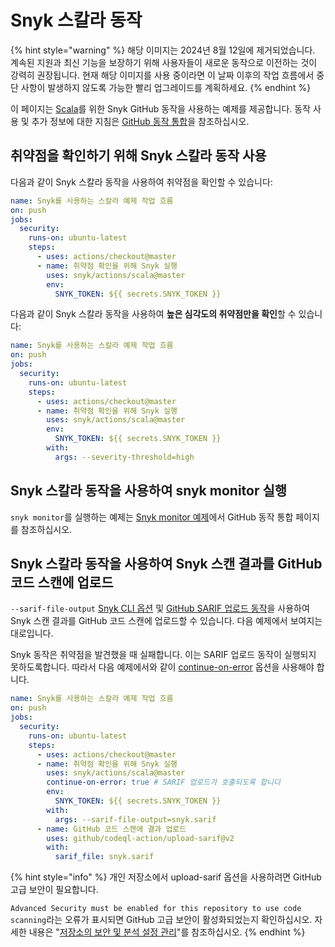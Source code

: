 # Snyk 스칼라 동작

{% hint style="warning" %}
해당 이미지는 2024년 8월 12일에 제거되었습니다. 계속된 지원과 최신 기능을 보장하기 위해 사용자들이 새로운 동작으로 이전하는 것이 강력히 권장됩니다. 현재 해당 이미지를 사용 중이라면 이 날짜 이후의 작업 흐름에서 중단 사항이 발생하지 않도록 가능한 빨리 업그레이드를 계획하세요.
{% endhint %}

이 페이지는 [Scala](https://github.com/snyk/actions/tree/master/scala)를 위한 Snyk GitHub 동작을 사용하는 예제를 제공합니다. 동작 사용 및 추가 정보에 대한 지침은 [GitHub 동작 통합](https://docs.snyk.io/integrations/ci-cd-integrations/github-actions-integration)을 참조하십시오.

## 취약점을 확인하기 위해 Snyk 스칼라 동작 사용

다음과 같이 Snyk 스칼라 동작을 사용하여 취약점을 확인할 수 있습니다:

```yaml
name: Snyk를 사용하는 스칼라 예제 작업 흐름
on: push
jobs:
  security:
    runs-on: ubuntu-latest
    steps:
      - uses: actions/checkout@master
      - name: 취약점 확인을 위해 Snyk 실행
        uses: snyk/actions/scala@master
        env:
          SNYK_TOKEN: ${{ secrets.SNYK_TOKEN }}
```

다음과 같이 Snyk 스칼라 동작을 사용하여 **높은 심각도의 취약점만을 확인**할 수 있습니다:

```yaml
name: Snyk를 사용하는 스칼라 예제 작업 흐름
on: push
jobs:
  security:
    runs-on: ubuntu-latest
    steps:
      - uses: actions/checkout@master
      - name: 취약점 확인을 위해 Snyk 실행
        uses: snyk/actions/scala@master
        env:
          SNYK_TOKEN: ${{ secrets.SNYK_TOKEN }}
        with:
          args: --severity-threshold=high
```

## Snyk 스칼라 동작을 사용하여 snyk monitor 실행

`snyk monitor`를 실행하는 예제는 [Snyk monitor 예제](https://docs.snyk.io/integrations/ci-cd-integrations/github-actions-integration#snyk-monitor-example)에서 GitHub 동작 통합 페이지를 참조하십시오.

## Snyk 스칼라 동작을 사용하여 Snyk 스캔 결과를 GitHub 코드 스캔에 업로드

`--sarif-file-output` [Snyk CLI 옵션](https://docs.snyk.io/snyk-cli/cli-reference) 및 [GitHub SARIF 업로드 동작](https://docs.github.com/en/code-security/secure-coding/uploading-a-sarif-file-to-github)을 사용하여 Snyk 스캔 결과를 GitHub 코드 스캔에 업로드할 수 있습니다. 다음 예제에서 보여지는 대로입니다.

Snyk 동작은 취약점을 발견했을 때 실패합니다. 이는 SARIF 업로드 동작이 실행되지 못하도록합니다. 따라서 다음 예제에서와 같이 [continue-on-error](https://docs.github.com/en/actions/reference/workflow-syntax-for-github-actions#jobsjob_idstepscontinue-on-error) 옵션을 사용해야 합니다.

```yaml
name: Snyk를 사용하는 스칼라 예제 작업 흐름
on: push
jobs:
  security:
    runs-on: ubuntu-latest
    steps:
      - uses: actions/checkout@master
      - name: 취약점 확인을 위해 Snyk 실행
        uses: snyk/actions/scala@master
        continue-on-error: true # SARIF 업로드가 호출되도록 합니다
        env:
          SNYK_TOKEN: ${{ secrets.SNYK_TOKEN }}
        with:
          args: --sarif-file-output=snyk.sarif
      - name: GitHub 코드 스캔에 결과 업로드
        uses: github/codeql-action/upload-sarif@v2
        with:
          sarif_file: snyk.sarif
```

{% hint style="info" %}
개인 저장소에서 upload-sarif 옵션을 사용하려면 GitHub 고급 보안이 필요합니다. &#x20;

`Advanced Security must be enabled for this repository to use code scanning`라는 오류가 표시되면 GitHub 고급 보안이 활성화되었는지 확인하십시오. 자세한 내용은 "[저장소의 보안 및 분석 설정 관리](https://docs.github.com/en/repositories/managing-your-repositorys-settings-and-features/enabling-features-for-your-repository/managing-security-and-analysis-settings-for-your-repository)"를 참조하십시오.
{% endhint %}